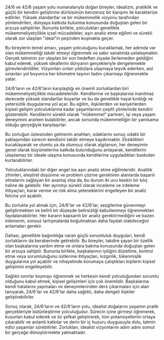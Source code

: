 24/6 ve 42/6 yaşam yolu numaralarıyla doğan bireyler, idealizm, pratiklik ve güçlü bir kendini geliştirme dürtüsünün benzersiz bir karışımı ile karakterize edilirler. Yüksek standartlar ve bir mükemmellik vizyonu tarafından yönlendirilen, dünyaya katkıda bulunma konusunda doğuştan gelen bir arzuya sahiptirler. Bununla birlikte, yolculukları genellikle mükemmeliyetçilikle içsel mücadeleler, aşırı analiz etme eğilimi ve sürekli olarak zor ulaşılan "ideal"in peşinden koşmakla geçer.

Bu bireylerin temel amacı, yaşam yolculuğunu kucaklamak, her adımda var olan mükemmelliği takdir etmeyi öğrenmek ve sabır sanatında ustalaşmaktır. Gerçek tatminin zor ulaşılan bir son hedeften ziyade ilerlemeden geldiğini kabul ederek, yüksek ideallerini dünyanın gerçekleriyle dengelemekle görevlendirildiler. Vizyonları onları yıldızlara ulaşmaya teşvik ederken, asıl sınavları yol boyunca her kilometre taşının tadını çıkarmayı öğrenmekte yatar.

24/6'ların ve 42/6'ların karşılaştığı en önemli zorluklardan biri mükemmeliyetçilikle mücadeleleridir. Kendilerine ve başkalarına inanılmaz derecede yüksek standartlar koyarlar ve bu da genellikle hayal kırıklığı ve yetersizlik duygularına yol açar. Bu eğilim, ilişkilerden ve kariyerlerden kişisel gelişim yolculuklarına kadar yaşamlarının çeşitli yönlerinde kendini gösterebilir. Kendilerini sürekli olarak "mükemmel" partneri, işi veya yaşam deneyimini ararken bulabilirler, ancak sonunda mükemmelliğin bir yanılsama olduğu gerçeğiyle karşılaşırlar.

Bu zorluğun üstesinden gelmenin anahtarı, odaklarını sonuç odaklı bir yaklaşımdan sürecin kendisini takdir etmeye kaydırmaktır. Eksiklikleri kucaklayarak ve olumlu ya da olumsuz olarak algılansın, her deneyimin genel olarak büyümelerine katkıda bulunduğunu anlayarak, kendilerini ulaşılamaz bir ideale ulaşma konusunda kendilerine uyguladıkları baskıdan kurtarabilirler.

Yolculuklarındaki bir diğer engel ise aşırı analiz etme eğilimleridir. Analitik zihinleri, eleştirel düşünme ve problem çözme gerektiren alanlarda başarılı olmalarını sağlayan bir avantaj olsa da, bu durum iki ucu keskin bir kılıç haline de gelebilir. Her ayrıntıyı sürekli olarak inceleme ve irdeleme ihtiyaçları, karar verme ve risk alma yeteneklerini engelleyen bir analiz felcine yol açabilir.

Bu zorlukta yol almak için, 24/6'lar ve 42/6'lar, sezgilerine güvenmeyi geliştirmekten ve belirli bir düzeyde belirsizliği kabullenmeyi öğrenmekten faydalanabilirler. Her kararın kapsamlı bir analiz gerektirmediğini ve bazen inlemenin, sonsuz tartışmalarda boğulmaktan daha faydalı olabileceğini anlamaları gerekir.

Dahası, genellikle bağımlılığa varan güçlü sorumluluk duyguları, kendi zorluklarını da beraberinde getirebilir. Bu bireyler, takdire şayan bir özellik olan başkalarına yardım etme ve onlara bakma konusunda doğuştan gelen bir arzuya sahiptir. Bununla birlikte, başkalarının iyiliğini düzeltme, kontrol etme veya sorumluluğunu üstlenme ihtiyaçları, kızgınlık, tükenmişlik duygularına yol açabilir ve nihayetinde korumaya çalıştıkları kişilerin kişisel gelişimini engelleyebilir.

Sağlıklı sınırlar koymayı öğrenmek ve herkesin kendi yolculuğundan sorumlu olduğunu kabul etmek, kişisel gelişimleri için çok önemlidir. Başkalarına kendi hatalarını yapmaları ve deneyimlerinden ders çıkarmaları için alan tanıyarak, 24/6'lar ve 42/6'lar daha sağlıklı, daha dengeli ilişkiler geliştirebilirler.

Sonuç olarak, 24/6'ların ve 42/6'ların yolu, idealist doğalarını yaşamın pratik gerçekleriyle bütünleştirme yolculuğudur. Sürecin içine girmeyi öğrenerek, kusurları kabul ederek ve öz şefkat geliştirerek, tüm potansiyellerini ortaya çıkarabilir ve anlamlı katkılar ve derin bir iç huzuru duygusuyla dolu, tatmin edici yaşamlar sürebilirler. Zorlukları, idealist vizyonlarını adım adım somut bir gerçeğe dönüştürmekte yatmaktadır. 
